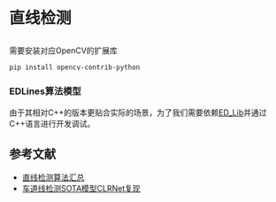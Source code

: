 # 直线检测

## 

需要安装对应OpenCV的扩展库  

```bash
pip install opencv-contrib-python
```

### EDLines算法模型

由于其相对C++的版本更贴合实际的场景，为了我们需要依赖[ED_Lib](https://github.com/CihanTopal/ED_Lib)并通过C++语言进行开发调试。

## 参考文献

* [直线检测算法汇总](https://mp.weixin.qq.com/s/eOLTnrIPaMoiRneN_CbaIA)
* [车道线检测SOTA模型CLRNet复现](https://aistudio.baidu.com/projectdetail/6724057?channelType=0&channel=0)